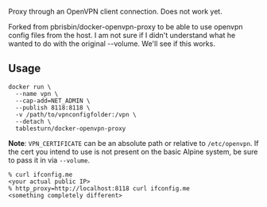 Proxy through an OpenVPN client connection.
Does not work yet.

Forked from pbrisbin/docker-openvpn-proxy to be able to use openvpn config files from the host.
I am not sure if I didn't understand what he wanted to do with the original --volume.
We'll see if this works.

## Usage

```console
docker run \
  --name vpn \
  --cap-add=NET_ADMIN \
  --publish 8118:8118 \
  -v /path/to/vpnconfigfolder:/vpn \
  --detach \
  tablesturn/docker-openvpn-proxy
```

**Note**: `VPN_CERTIFICATE` can be an absolute path or relative to
`/etc/openvpn`. If the cert you intend to use is not present on the basic Alpine
system, be sure to pass it in via `--volume`.

```console
% curl ifconfig.me
<your actual public IP>
% http_proxy=http://localhost:8118 curl ifconfig.me
<something completely different>
```
